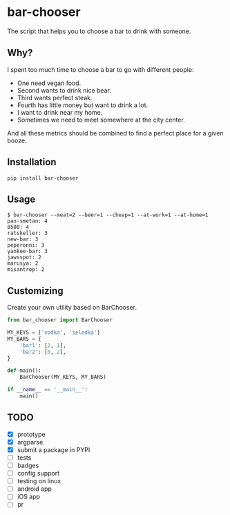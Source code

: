 # bar-chooser

The script that helps you to choose a bar to drink with someone.

## Why?

I spent too much time to choose a bar to go with different people:

- One need vegan food.
- Second wants to drink nice bear.
- Third wants perfect steak.
- Fourth has little money but want to drink a lot.
- I want to drink near my home.
- Sometimes we need to meet somewhere at the city center.

And all these metrics should be combined to find a perfect place for a given booze.

## Installation

``` shell
pip install bar-chooser
```


## Usage

``` shell
$ bar-chooser --meat=2 --beer=1 --cheap=1 --at-work=1 --at-home=1
pan-smetan: 4
8500: 4
ratskeller: 3
new-bar: 3
peperonni: 3
yankee-bar: 3
jawsspot: 2
marusya: 2
misantrop: 2
```

## Customizing

Create your own utility based on BarChooser.

``` python
from bar_chooser import BarChooser

MY_KEYS = ['vodka', 'seledka']
MY_BARS = {
    'bar1': [2, 1],
    'bar2': [0, 2],
}

def main():
    BarChooser(MY_KEYS, MY_BARS)

if __name__ == '__main__':
    main()
```

## TODO

- [x] prototype
- [x] argparse
- [x] submit a package in PYPI
- [ ] tests
- [ ] badges
- [ ] config support
- [ ] testing on linux
- [ ] android app
- [ ] iOS app
- [ ] pr

